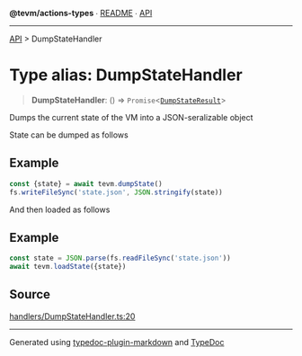 **@tevm/actions-types** ∙ [README](../README.md) ∙ [API](../API.md)

***

[API](../API.md) > DumpStateHandler

# Type alias: DumpStateHandler

> **DumpStateHandler**: () => `Promise`\<[`DumpStateResult`](DumpStateResult.md)\>

Dumps the current state of the VM into a JSON-seralizable object

State can be dumped as follows

## Example

```typescript
const {state} = await tevm.dumpState()
fs.writeFileSync('state.json', JSON.stringify(state))
```

And then loaded as follows

## Example

```typescript
const state = JSON.parse(fs.readFileSync('state.json'))
await tevm.loadState({state})
```

## Source

[handlers/DumpStateHandler.ts:20](https://github.com/evmts/tevm-monorepo/blob/main/packages/actions-types/src/handlers/DumpStateHandler.ts#L20)

***
Generated using [typedoc-plugin-markdown](https://www.npmjs.com/package/typedoc-plugin-markdown) and [TypeDoc](https://typedoc.org/)
